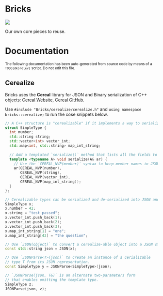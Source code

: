 # Bricks

![](https://raw.githubusercontent.com/KnowSheet/Bricks/master/holy_bricks.jpg)

Our own core pieces to reuse.

# Documentation

<sub>The following documentation has been auto-generated from source code by means of a `TODO(dkorolev)` script. Do not edit this file.</sub>

## Cerealize

Bricks uses the **Cereal** library for JSON and Binary serialization of C++ objects:
[Cereal Website](http://uscilab.github.io/cereal/), [Cereal GitHub](http://uscilab.github.io/cereal/).

Use `#include "Bricks/cerealize/cerealize.h"` and `using namespace bricks::cerealize;` to run the cose snippets below.
```cpp
// A C++ structure is "cerealizable" if it implements a way to serialize itself.
struct SimpleType {
  int number;
  std::string string;
  std::vector<int> vector_int;
  std::map<int, std::string> map_int_string;
  
  // Add a templated `serialize()` method that lists all the fields to be serialized.
  template <typename A> void serialize(A& ar) {
    // Use the `CEREAL_NVP(member)` syntax to keep member names in JSON format.
    ar(CEREAL_NVP(number),
       CEREAL_NVP(string),
       CEREAL_NVP(vector_int),
       CEREAL_NVP(map_int_string));
  }
};
```
```cpp
// Cerealizable types can be serialized and de-serialized into JSON and binary formats.
SimpleType x;
x.number = 42;
x.string = "test passed";
x.vector_int.push_back(1);
x.vector_int.push_back(2);
x.vector_int.push_back(3);
x.map_int_string[1] = "one";
x.map_int_string[42] = "the question";

// Use `JSON(object)` to convert a cerealize-able object into a JSON string.
const std::string json = JSON(x);

// Use `JSONParse<T>(json)` to create an instance of a cerializable
// type T from its JSON representation.
const SimpleType y = JSONParse<SimpleType>(json);

// `JSONParse(json, T&)` is an alternate two-parameters form
// that enables omitting the template type.
SimpleType z;
JSONParse(json, z);
```
